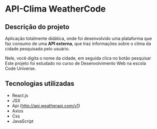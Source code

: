 # API-Clima WeatherCode

## Descrição do projeto

Aplicação totalmente didática, onde foi desenvolvido uma plataforma que faz consumo de uma **API externa**,
que traz informações sobre o clima da cidade pesquisada pelo usuário.

Nele, você digita o nome da cidade, em seguida clica no botão pesquisar
Este projeto foi estudado no curso de Desenvolvimento Web na escola Code Universe.

## Tecnologias utilizadas

- React.js
- JSX
- Api (http://api.weatherapi.com/v1)
- Axios
- Css
- JavaScript 
